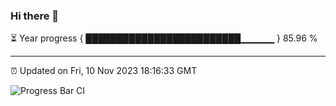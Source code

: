 ### Hi there 👋

⏳ Year progress { █████████████████████████▁▁▁▁▁ } 85.96 %

---

⏰ Updated on Fri, 10 Nov 2023 18:16:33 GMT

![Progress Bar CI](https://github.com/liununu/liununu/workflows/Progress%20Bar%20CI/badge.svg)
